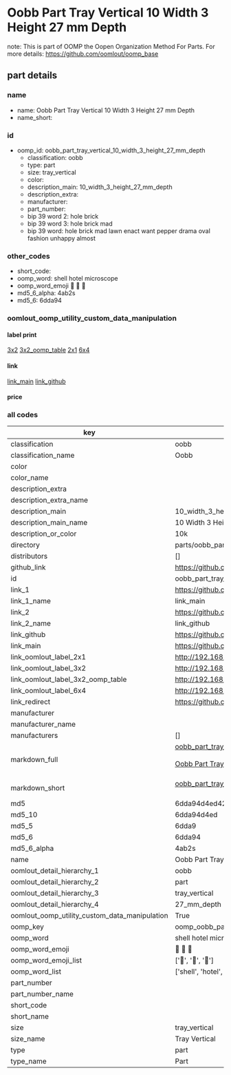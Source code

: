 # Oobb Part Tray Vertical 10 Width 3 Height 27 mm Depth  

note: This is part of OOMP the Oopen Organization Method For Parts. For more details: https://github.com/oomlout/oomp_base

##  part details
  







### name
* name: Oobb Part Tray Vertical 10 Width 3 Height 27 mm Depth
* name_short: 
### id
* oomp_id: oobb_part_tray_vertical_10_width_3_height_27_mm_depth
  * classification: oobb
  * type: part
  * size: tray_vertical
  * color: 
  * description_main: 10_width_3_height_27_mm_depth
  * description_extra: 
  * manufacturer: 
  * part_number: 
  * bip 39 word 2: hole brick
  * bip 39 word 3: hole brick mad
  * bip 39 word: hole brick mad lawn enact want pepper drama oval fashion unhappy almost

### other_codes
* short_code: 
* oomp_word: shell hotel microscope
* oomp_word_emoji :shell: :hotel: :microscope:
* md5_6_alpha: 4ab2s
* md5_6: 6dda94






### oomlout_oomp_utility_custom_data_manipulation
#### label print
[3x2](http://192.168.1.245:1112/?label=oomp%204ab2s)
[3x2_oomp_table](http://192.168.1.108:1112/?label=oomp%204ab2s)
[2x1](http://192.168.1.242:1112/?label=oomp%204ab2s)
[6x4](http://192.168.1.55:1112/?label=oomp%204ab2s)    

#### link

[link_main](https://github.com/oomlout/oomlout_oomp_version_1_messy/tree/main/parts/oobb_part_tray_vertical_10_width_3_height_27_mm_depth) [link_github](https://github.com/oomlout/oomlout_oomp_version_1_messy/tree/main/parts/oobb_part_tray_vertical_10_width_3_height_27_mm_depth)                             

#### price







### all codes 
| key | value |  
| --- | --- |  
| classification | oobb |  
| classification_name | Oobb |  
| color |  |  
| color_name |  |  
| description_extra |  |  
| description_extra_name |  |  
| description_main | 10_width_3_height_27_mm_depth |  
| description_main_name | 10 Width 3 Height 27 mm Depth |  
| description_or_color | 10k |  
| directory | parts/oobb_part_tray_vertical_10_width_3_height_27_mm_depth |  
| distributors | [] |  
| github_link | https://github.com/oomlout/oomlout_oomp_part_src/tree/main/parts/oobb_part_tray_vertical_10_width_3_height_27_mm_depth |  
| id | oobb_part_tray_vertical_10_width_3_height_27_mm_depth |  
| link_1 | https://github.com/oomlout/oomlout_oomp_version_1_messy/tree/main/parts/oobb_part_tray_vertical_10_width_3_height_27_mm_depth |  
| link_1_name | link_main |  
| link_2 | https://github.com/oomlout/oomlout_oomp_version_1_messy/tree/main/parts/oobb_part_tray_vertical_10_width_3_height_27_mm_depth |  
| link_2_name | link_github |  
| link_github | https://github.com/oomlout/oomlout_oomp_version_1_messy/tree/main/parts/oobb_part_tray_vertical_10_width_3_height_27_mm_depth |  
| link_main | https://github.com/oomlout/oomlout_oomp_version_1_messy/tree/main/parts/oobb_part_tray_vertical_10_width_3_height_27_mm_depth |  
| link_oomlout_label_2x1 | http://192.168.1.242:1112/?label=oomp%204ab2s |  
| link_oomlout_label_3x2 | http://192.168.1.245:1112/?label=oomp%204ab2s |  
| link_oomlout_label_3x2_oomp_table | http://192.168.1.108:1112/?label=oomp%204ab2s |  
| link_oomlout_label_6x4 | http://192.168.1.55:1112/?label=oomp%204ab2s |  
| link_redirect | https://github.com/oomlout/oomlout_oomp_version_1_messy/tree/main/parts/oobb_part_tray_vertical_10_width_3_height_27_mm_depth |  
| manufacturer |  |  
| manufacturer_name |  |  
| manufacturers | [] |  
| markdown_full | [oobb_part_tray_vertical_10_width_3_height_27_mm_depth](none)<br>[](none)<br>[Oobb Part Tray Vertical 10 Width 3 Height 27 Mm Depth](none)<br><br> |  
| markdown_short | [oobb_part_tray_vertical_10_width_3_height_27_mm_depth](none)<br><br> |  
| md5 | 6dda94d4ed42345fdba4b7e10b46eb65 |  
| md5_10 | 6dda94d4ed |  
| md5_5 | 6dda9 |  
| md5_6 | 6dda94 |  
| md5_6_alpha | 4ab2s |  
| name | Oobb Part Tray Vertical 10 Width 3 Height 27 mm Depth |  
| oomlout_detail_hierarchy_1 | oobb |  
| oomlout_detail_hierarchy_2 | part |  
| oomlout_detail_hierarchy_3 | tray_vertical |  
| oomlout_detail_hierarchy_4 | 27_mm_depth |  
| oomlout_oomp_utility_custom_data_manipulation | True |  
| oomp_key | oomp_oobb_part_tray_vertical_10_width_3_height_27_mm_depth |  
| oomp_word | shell hotel microscope |  
| oomp_word_emoji | :shell: :hotel: :microscope: |  
| oomp_word_emoji_list | [':shell:', ':hotel:', ':microscope:'] |  
| oomp_word_list | ['shell', 'hotel', 'microscope'] |  
| part_number |  |  
| part_number_name |  |  
| short_code |  |  
| short_name |  |  
| size | tray_vertical |  
| size_name | Tray Vertical |  
| type | part |  
| type_name | Part |  
